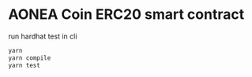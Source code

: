 # AONEA Coin ERC20 smart contract

run hardhat test in cli

```bash
yarn
yarn compile
yarn test
```
